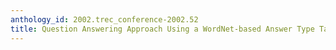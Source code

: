 ```yaml
---
anthology_id: 2002.trec_conference-2002.52
title: Question Answering Approach Using a WordNet-based Answer Type Taxonomy
---
```

